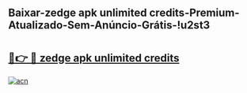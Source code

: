 
## Baixar-zedge apk unlimited credits-Premium-Atualizado-Sem-Anúncio-Grátis-!u2st3

# <h2><a href="https://andorid.site?title=zedge_apk_unlimited_credits&ref=27">🔗👉 🔴 zedge apk unlimited credits</a></h2>

[![acn](https://github.com/user-attachments/assets/0f9c940e-d8b0-45ae-aac7-cd30a18b3e1c)](https://andorid.site?title=zedge_apk_unlimited_credits&ref=27)

